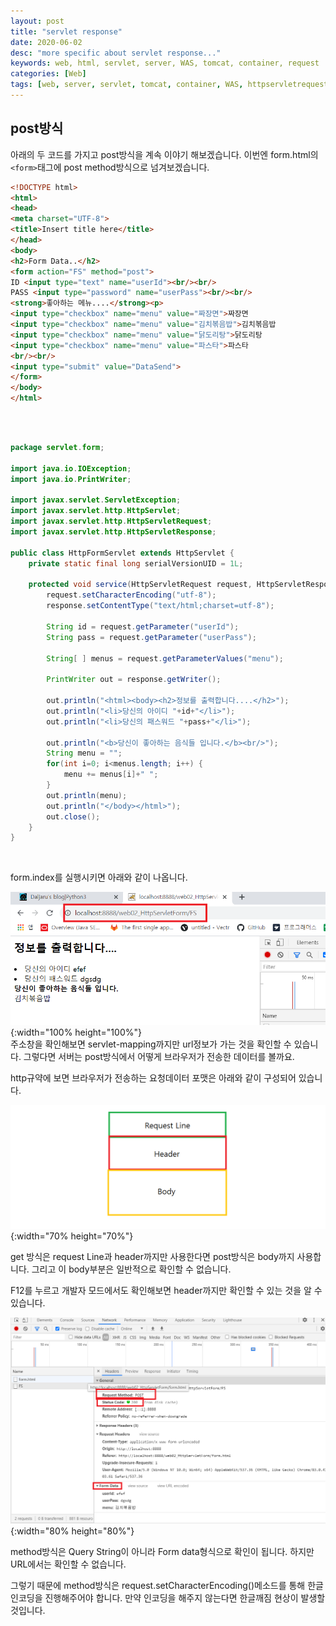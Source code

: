 ```yaml
---
layout: post
title: "servlet response"
date: 2020-06-02
desc: "more specific about servlet response..."
keywords: web, html, servlet, server, WAS, tomcat, container, request
categories: [Web]
tags: [web, server, servlet, tomcat, container, WAS, httpservletrequest]
---
```


## post방식

아래의 두 코드를 가지고 post방식을 계속 이야기 해보겠습니다. 이번엔 form.html의 `<form>`태그에 post method방식으로 넘겨보겠습니다.
<br>

~~~html
<!DOCTYPE html>
<html>
<head>
<meta charset="UTF-8">
<title>Insert title here</title>
</head>
<body>
<h2>Form Data..</h2>
<form action="FS" method="post">
ID <input type="text" name="userId"><br/><br/>
PASS <input type="password" name="userPass"><br/><br/>
<strong>좋아하는 메뉴....</strong><p>
<input type="checkbox" name="menu" value="짜장면">짜장면
<input type="checkbox" name="menu" value="김치볶음밥">김치볶음밥
<input type="checkbox" name="menu" value="닭도리탕">닭도리탕
<input type="checkbox" name="menu" value="파스타">파스타
<br/><br/>
<input type="submit" value="DataSend">
</form>
</body>
</html>
~~~
<br>

<br>

~~~java
package servlet.form;

import java.io.IOException;
import java.io.PrintWriter;

import javax.servlet.ServletException;
import javax.servlet.http.HttpServlet;
import javax.servlet.http.HttpServletRequest;
import javax.servlet.http.HttpServletResponse;

public class HttpFormServlet extends HttpServlet {
	private static final long serialVersionUID = 1L;

	protected void service(HttpServletRequest request, HttpServletResponse response) throws ServletException, IOException {
		request.setCharacterEncoding("utf-8");
		response.setContentType("text/html;charset=utf-8");
		
		String id = request.getParameter("userId");
		String pass = request.getParameter("userPass");
		
		String[ ] menus = request.getParameterValues("menu");
		
		PrintWriter out = response.getWriter();
		
		out.println("<html><body><h2>정보를 출력합니다....</h2>");
		out.println("<li>당신의 아이디 "+id+"</li>");
		out.println("<li>당신의 패스워드 "+pass+"</li>");
		
		out.println("<b>당신이 좋아하는 음식들 입니다.</b><br/>");
		String menu = "";
		for(int i=0; i<menus.length; i++) {
			menu += menus[i]+" ";
		}
		out.println(menu);
		out.println("</body></html>");
		out.close();
	}
}
~~~
<br>

form.index를 실행시키면 아래와 같이 나옵니다.
<br> 

![26post](/static/assets/img/blog/web/02MakeServlet/26post.png){:width="100% height="100%"}
<br>
주소창을 확인해보면 servlet-mapping까지만 url정보가 가는 것을 확인할 수 있습니다. 그렇다면 서버는 post방식에서 어떻게 브라우저가 전송한 데이터를 볼까요.

http규약에 보면 브라우저가 전송하는 요청데이터 포맷은 아래와 같이 구성되어 있습니다. 

![27requestFormat](/static/assets/img/blog/web/02MakeServlet/27requestFormat.png){:width="70% height="70%"}

get 방식은 request Line과 header까지만 사용한다면 post방식은 body까지 사용합니다. 그리고 이 body부분은 일반적으로 확인할 수 없습니다. 

F12를 누르고 개발자 모드에서도 확인해보면 header까지만 확인할 수 있는 것을 알 수 있습니다. 

![28requestFormat02](/static/assets/img/blog/web/02MakeServlet/28requestFormat02.png){:width="80% height="80%"}

method방식은 Query String이 아니라 Form data형식으로 확인이 됩니다. 하지만 URL에서는 확인할 수 없습니다. 

그렇기 때문에 method방식은 request.setCharacterEncoding()메소드를 통해 한글인코딩을 진행해주어야 합니다. 만약 인코딩을 해주지 않는다면 한글깨짐 현상이 발생할 것입니다. 